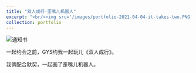 ```yaml
---
title: "双人成行-歪嘴儿机器人"
excerpt: "<br/><img src='/images/portfolio-2021-04-04-it-takes-two.PNG'>"
collection: portfolio
---
```


![通知书](https://sunqinxuan.github.io/images/portfolio-2021-04-04-it-takes-two.PNG)

一起约会之前，GYS约我一起玩儿《双人成行》。

我俩配合默契，一起画了歪嘴儿机器人。
